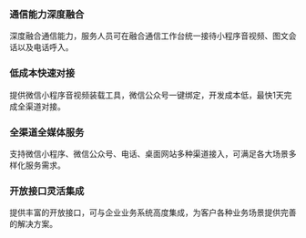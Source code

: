 ### 通信能力深度融合
深度融合通信能力，服务人员可在融合通信工作台统一接待小程序音视频、图文会话以及电话呼入。
### 低成本快速对接
提供微信小程序音视频装载工具，微信公众号一键绑定，开发成本低，最快1天完成全渠道对接。
### 全渠道全媒体服务
支持微信小程序、微信公众号、电话、桌面网站多种渠道接入，可满足各大场景多样化服务需求。
### 开放接口灵活集成
提供丰富的开放接口，可与企业业务系统高度集成，为客户各种业务场景提供完善的解决方案。
